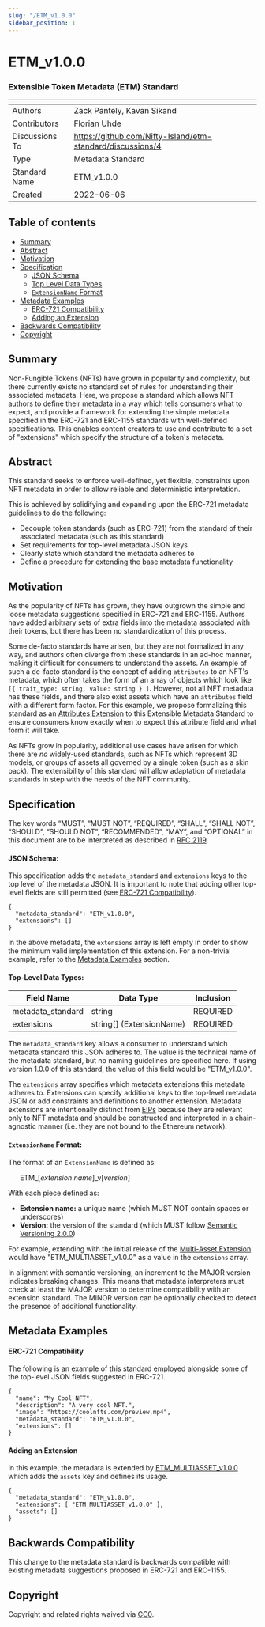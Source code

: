 ```yaml
---
slug: "/ETM_v1.0.0"
sidebar_position: 1
---
```


# ETM_v1.0.0
### Extensible Token Metadata (ETM) Standard

| <!-- -->    | <!-- -->    |
|-------------|-------------|
| Authors   | Zack Pantely, Kavan Sikand |
| Contributors| Florian Uhde |
| Discussions To | https://github.com/Nifty-Island/etm-standard/discussions/4 |
| Type | Metadata Standard |
| Standard Name | ETM_v1.0.0 |
| Created | 2022-06-06 |


## Table of contents
- [Summary](#summary)
- [Abstract](#abstract)
- [Motivation](#motivation)
- [Specification](#specification)
    - [JSON Schema](#json-schema)
    - [Top Level Data Types](#top-level-data-types)
    - [`ExtensionName` Format](#extensionname-format)
- [Metadata Examples](#metadata-examples)
    - [ERC-721 Compatibility](#erc-721-compatibility)
    - [Adding an Extension](#adding-an-extension)
- [Backwards Compatibility](#backwards-compatibility)
- [Copyright](#copyright)

## Summary
Non-Fungible Tokens (NFTs) have grown in popularity and complexity, but there currently exists no standard set of rules for understanding their associated metadata. Here, we propose a standard which allows NFT authors to define their metadata in a way which tells consumers what to expect, and provide a framework for extending the simple metadata specified in the ERC-721 and ERC-1155 standards with well-defined specifications. This enables content creators to use and contribute to a set of "extensions" which specify the structure of a token's metadata.

## Abstract
This standard seeks to enforce well-defined, yet flexible, constraints upon NFT metadata in order to allow reliable and deterministic interpretation.

This is achieved by solidifying and expanding upon the ERC-721 metadata guidelines to do the following:
 - Decouple token standards (such as ERC-721) from the standard of their associated metadata (such as this standard)
 - Set requirements for top-level metadata JSON keys
 - Clearly state which standard the metadata adheres to
 - Define a procedure for extending the base metadata functionality

## Motivation
As the popularity of NFTs has grown, they have outgrown the simple and loose metadata suggestions specified in ERC-721 and ERC-1155. Authors have added arbitrary sets of extra fields into the metadata associated with their tokens, but there has been no standardization of this process.

Some de-facto standards have arisen, but they are not formalized in any way, and authors often diverge from these standards in an ad-hoc manner, making it difficult for consumers to understand the assets. An example of such a de-facto standard is the concept of adding `attributes` to an NFT's metadata, which often takes the form of an array of objects which look like `[{ trait_type: string, value: string } ]`. However, not all NFT metadata has these fields, and there also exist assets which have an `attributes` field with a different form factor. For this example, we propose formalizing this standard as an [Attributes Extension](ETM_ATTRIBUTES_v1.0.0) to this Extensible Metadata Standard to ensure consumers know exactly when to expect this attribute field and what form it will take.

As NFTs grow in popularity, additional use cases have arisen for which there are *no* widely-used standards, such as NFTs which represent 3D models, or groups of assets all governed by a single token (such as a skin pack). The extensibility of this standard will allow adaptation of metadata standards in step with the needs of the NFT community.

## Specification

The key words “MUST”, “MUST NOT”, “REQUIRED”, “SHALL”, “SHALL NOT”, “SHOULD”, “SHOULD NOT”, “RECOMMENDED”, “MAY”, and “OPTIONAL” in this document are to be interpreted as described in [RFC 2119](https://www.ietf.org/rfc/rfc2119.txt).

#### JSON Schema:
This specification adds the `metadata_standard` and `extensions` keys to the top level of the metadata JSON. It is important to note that adding other top-level fields are still permitted (see [ERC-721 Compatibility](#erc-721-compatibility)).

```
{
  "metadata_standard": "ETM_v1.0.0",
  "extensions": []
}
```
In the above metadata, the `extensions` array is left empty in order to show the minimum valid implementation of this extension. For a non-trivial example, refer to the [Metadata Examples](#metadata-examples) section.

#### Top-Level Data Types:

| Field Name | Data Type | Inclusion |
| -------- | -------- | -------- |
| metadata_standard    | string    | REQUIRED     |
| extensions | string[] (ExtensionName) | REQUIRED   |

The `metadata_standard` key allows a consumer to understand which metadata standard this JSON adheres to. The value is the technical name of the metadata standard, but no naming guidelines are specified here. If using version 1.0.0 of this standard, the value of this field would be "ETM_v1.0.0".

The `extensions` array specifies which metadata extensions this metadata adheres to. Extensions can specify additional keys to the top-level metadata JSON or add constraints and definitions to another extension. Metadata extensions are intentionally distinct from [EIPs](https://eips.ethereum.org/) because they are relevant only to NFT metadata and should be constructed and interpreted in a chain-agnostic manner (i.e. they are not bound to the Ethereum network).

#### `ExtensionName` Format:

The format of an `ExtensionName` is defined as:

&nbsp;&nbsp;&nbsp;&nbsp;&nbsp;&nbsp;ETM_[*extension name*]_v[*version*]

With each piece defined as:
- **Extension name:** a unique name (which MUST NOT contain spaces or underscores)
- **Version:** the version of the standard (which MUST follow [Semantic Versioning 2.0.0](https://semver.org/))

For example, extending with the initial release of the [Multi-Asset Extension](ETM_MULTIASSET_v1.0.0#top-level-metadata) would have "ETM_MULTIASSET_v1.0.0" as a value in the `extensions` array.

In alignment with semantic versioning, an increment to the MAJOR version indicates breaking changes. This means that metadata interpreters must check at least the MAJOR version to determine compatibility with an extension standard. The MINOR version can be optionally checked to detect the presence of additional functionality.

## Metadata Examples

#### ERC-721 Compatibility
The following is an example of this standard employed alongside some of the top-level JSON fields suggested in ERC-721.
```
{
  "name": "My Cool NFT",
  "description": "A very cool NFT.",
  "image": "https://coolnfts.com/preview.mp4",
  "metadata_standard": "ETM_v1.0.0",
  "extensions": []
}
```

#### Adding an Extension
In this example, the metadata is extended by [ETM_MULTIASSET_v1.0.0](ETM_MULTIASSET_v1.0.0#top-level-metadata) which adds the `assets` key and defines its usage.
```
{
  "metadata_standard": "ETM_v1.0.0",
  "extensions": [ "ETM_MULTIASSET_v1.0.0" ],
  "assets": []
}
```

## Backwards Compatibility
This change to the metadata standard is backwards compatible with existing metadata suggestions proposed in ERC-721 and ERC-1155.

## Copyright
Copyright and related rights waived via [CC0](https://creativecommons.org/publicdomain/zero/1.0/).